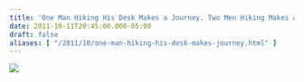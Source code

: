 ```yaml
---
title: 'One Man Hiking His Desk Makes a Journey. Two Men Hiking Makes a Race.'
date: 2011-10-11T20:45:00.000-05:00
draft: false
aliases: [ "/2011/10/one-man-hiking-his-desk-makes-journey.html" ]
---
```


[![](http://4.bp.blogspot.com/-QyjWr6sAuYs/TnKaf9ncbxI/AAAAAAAAEqo/8DFWbuppRjM/s320/D209BC6F-935D-44A4-AFDE-D28FF9C1F541.JPG)](http://4.bp.blogspot.com/-QyjWr6sAuYs/TnKaf9ncbxI/AAAAAAAAEqo/8DFWbuppRjM/s1600/D209BC6F-935D-44A4-AFDE-D28FF9C1F541.JPG)
